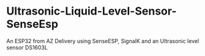 # Ultrasonic-Liquid-Level-Sensor-SenseEsp
An ESP32 from AZ Delivery using SenseESP, SignalK and an Ultrasonic level sensor DS1603L
